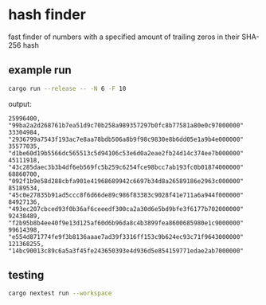 # hash finder

fast finder of numbers with a specified amount of trailing zeros in their SHA-256 hash

## example run

```sh
cargo run --release -- -N 6 -F 10
```

output:

```
25996400, "99ba2a2d268761b7ea51d9c70b258a989357297b0fc8b77581a80e0c97000000"
33304984, "2936799a7543f193ac7e8aa78bdb506a8b9f98c9830e8b6dd05e1a9b4e000000"
35577035, "d1be60d19b5566dc565513c5d94106c53e6d0a2eae2fb24d14c374ee7b000000"
45111918, "43c285daec3b3b4df6eb569fc5b259c6254fce98bcc7ab193fc0b01874000000"
68860700, "092f1b9e58d288cbfa901e41968689942c6697b34d8a26589186e2963c000000"
85189534, "45c0e27835b91ad5ccc8f6d66de89c986f83383c9028f41e711a6a944f000000"
84927136, "493ec207cbced93f0b36af6ceeedf300ca2a30d6e5bd9bfe3f6177b702000000"
92438489, "f2b95b8b4ee40f9e13d125af60d6b96da8c4b3899fea8600685980e1c9000000"
99614398, "e554d871774fe9f3b8136aaae7ad39f3316ff153c9b624ec93c71f9643000000"
121368255, "14bc90013c89c6a5a3f45fe243650393e4d936d5e854159771edae2ab7000000"
```

## testing

```sh
cargo nextest run --workspace
```
